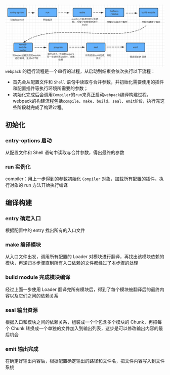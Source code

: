 ![Image text](img/webpack.png)
`webpack` 的运行流程是一个串行的过程，从启动到结束会依次执行以下流程：
+ 首先会从配置文件和 `Shell` 语句中读取与合并参数，并初始化需要使用的插件和配置插件等执行环境所需要的参数；
+ 初始化完成后会调用`Compiler`的`run`来真正启动`webpack`编译构建过程，webpack的构建流程包括`compile`、`make`、`build`、`seal`、`emit阶段`，执行完这些阶段就完成了构建过程。
## 初始化
### entry-options 启动 
从配置文件和 Shell 语句中读取与合并参数，得出最终的参数
### run 实例化
compiler：用上一步得到的参数初始化 `Compiler` 对象，加载所有配置的插件，执行对象的 run 方法开始执行编译
## 编译构建
### entry 确定入口
根据配置中的 entry 找出所有的入口文件
### make 编译模块
从入口文件出发，调用所有配置的 Loader 对模块进行翻译，再找出该模块依赖的模块，再递归本步骤直到所有入口依赖的文件都经过了本步骤的处理
### build module 完成模块编译
经过上面一步使用 Loader 翻译完所有模块后，得到了每个模块被翻译后的最终内容以及它们之间的依赖关系
### seal 输出资源
根据入口和模块之间的依赖关系，组装成一个个包含多个模块的 Chunk，再把每个 Chunk 转换成一个单独的文件加入到输出列表，这步是可以修改输出内容的最后机会
### emit 输出完成
在确定好输出内容后，根据配置确定输出的路径和文件名，把文件内容写入到文件系统
